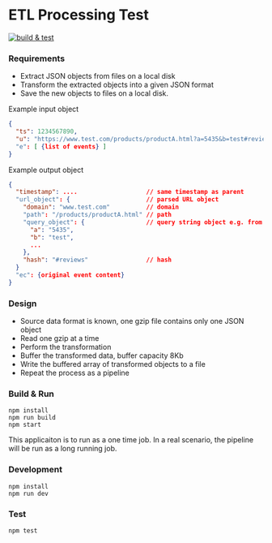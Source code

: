# ETL Processing Test

[![build & test](https://github.com/crazyoptimist/nodejs-etl-poc/actions/workflows/build-and-test.yaml/badge.svg)](https://github.com/crazyoptimist/nodejs-etl-poc/actions/workflows/build-and-test.yaml)

### Requirements

- Extract JSON objects from files on a local disk
- Transform the extracted objects into a given JSON format
- Save the new objects to files on a local disk.

Example input object

```json
{
  "ts": 1234567890,                                                         // unix timestamp
  "u": "https://www.test.com/products/productA.html?a=5435&b=test#reviews"  // a url
  "e": [ {list of events} ]                                                 // an array of objects, each object represents an event
}
```

Example output object

```json
{
  "timestamp": ....                   // same timestamp as parent
  "url_object": {                     // parsed URL object
    "domain": "www.test.com"          // domain
    "path": "/products/productA.html" // path
    "query_object": {                 // query string object e.g. from ?q1=val1&q2=val2
      "a": "5435",
      "b": "test",
      ...
    },
    "hash": "#reviews"                // hash
  }
  "ec": {original event content}
}
```

### Design

- Source data format is known, one gzip file contains only one JSON object
- Read one gzip at a time
- Perform the transformation
- Buffer the transformed data, buffer capacity 8Kb
- Write the buffered array of transformed objects to a file
- Repeat the process as a pipeline

### Build & Run

```
npm install
npm run build
npm start
```

This applicaiton is to run as a one time job. In a real scenario, the pipeline will be run as a long running job.

### Development

```
npm install
npm run dev
```

### Test

```
npm test
```

